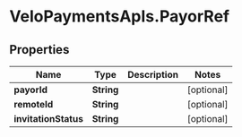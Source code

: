 # VeloPaymentsApIs.PayorRef

## Properties
Name | Type | Description | Notes
------------ | ------------- | ------------- | -------------
**payorId** | **String** |  | [optional] 
**remoteId** | **String** |  | [optional] 
**invitationStatus** | **String** |  | [optional] 


